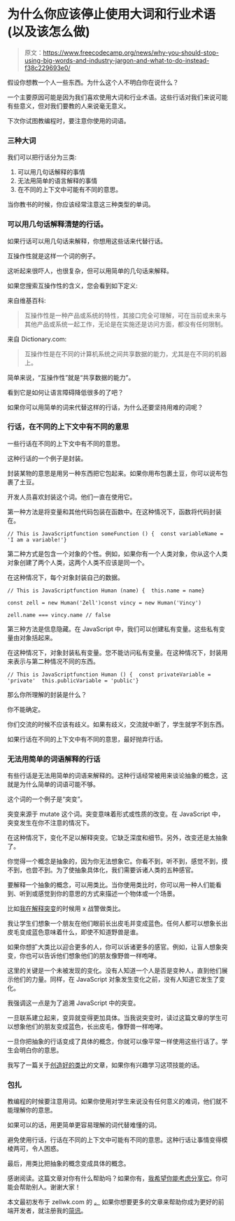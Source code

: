# 为什么你应该停止使用大词和行业术语(以及该怎么做)

> 原文：<https://www.freecodecamp.org/news/why-you-should-stop-using-big-words-and-industry-jargon-and-what-to-do-instead-f38c229693e0/>

假设你想教一个人一些东西。为什么这个人不明白你在说什么？

一个主要原因可能是因为我们喜欢使用大词和行业术语。这些行话对我们来说可能有些意义，但对我们要教的人来说毫无意义。

下次你试图教编程时，要注意你使用的词语。

### 三种大词

我们可以把行话分为三类:

1.  可以用几句话解释的事情
2.  无法用简单的语言解释的事情
3.  在不同的上下文中可能有不同的意思。

当你教书的时候，你应该经常注意这三种类型的单词。

### 可以用几句话解释清楚的行话。

如果行话可以用几句话来解释，你想用这些话来代替行话。

互操作性就是这样一个词的例子。

这听起来很吓人，也很复杂，但可以用简单的几句话来解释。

如果您搜索互操作性的含义，您会看到如下定义:

来自维基百科:

> 互操作性是一种产品或系统的特性，其接口完全可理解，可在当前或未来与其他产品或系统一起工作，无论是在实施还是访问方面，都没有任何限制。

来自 Dictionary.com:

> 互操作性是在不同的计算机系统之间共享数据的能力，尤其是在不同的机器上。

简单来说，“互操作性”就是“共享数据的能力”。

看到它是如何让语言障碍降低很多的了吧？

如果你可以用简单的词来代替这样的行话，为什么还要坚持用难的词呢？

### 行话，在不同的上下文中有不同的意思

一些行话在不同的上下文中有不同的意思。

这种行话的一个例子是封装。

封装某物的意思是用另一种东西把它包起来。如果你用布包裹土豆，你可以说布包裹了土豆。

开发人员喜欢封装这个词。他们一直在使用它。

第一种方法是将变量和其他代码包装在函数中。在这种情况下，函数将代码封装在。

```
// This is JavaScriptfunction someFunction () {  const variableName = 'I am a variable!'}
```

第二种方式是包含一个对象的个性。例如，如果你有一个人类对象，你从这个人类对象创建了两个人类，这两个人类不应该是同一个。

在这种情况下，每个对象封装自己的数据。

```
// This is JavaScriptfunction Human (name) {  this.name = name}
```

```
const zell = new Human('Zell')const vincy = new Human('Vincy')
```

```
zell.name === vincy.name // false
```

第三种方法是信息隐藏。在 JavaScript 中，我们可以创建私有变量。这些私有变量由对象括起来。

在这种情况下，对象封装私有变量。您不能访问私有变量。在这种情况下，封装用来表示与第二种情况不同的东西。

```
// This is JavaScriptfunction Human () {  const privateVariable = 'private'  this.publicVariable = 'public'}
```

那么你所理解的封装是什么？

你不能确定。

你们交流的时候不应该有歧义。如果有歧义，交流就中断了，学生就学不到东西。

如果行话在不同的上下文中有不同的意思，最好抛弃行话。

### 无法用简单的词语解释的行话

有些行话是无法用简单的词语来解释的。这种行话经常被用来谈论抽象的概念，这就是为什么简单的词语可能不够。

这个词的一个例子是“突变”。

突变来源于 mutate 这个词。突变意味着形式或性质的改变。在 JavaScript 中，突变发生在你不注意的情况下。

在这种情况下，变化不足以解释突变。它缺乏深度和细节。另外，改变还是太抽象了。

你觉得一个概念是抽象的，因为你无法想象它。你看不到，听不到，感觉不到，摸不到，也尝不到。为了使抽象具体化，我们需要诉诸人类的五种感官。

要解释一个抽象的概念，可以用类比。当你使用类比时，你可以用一种人们能看到、听到或感觉到你的意思的方式来描述一个物体或一个场景。

比如[我在解释突变](https://alistapart.com/article/why-mutation-can-be-scary)的时候用 x 战警做类比。

我让学生们想象一个朋友在他们眼前长出皮毛并变成蓝色。任何人都可以想象长出皮毛变成蓝色意味着什么，即使不知道野兽是谁。

如果你想扩大类比以迎合更多的人，你可以诉诸更多的感官。例如，让盲人想象突变，你也可以告诉他们想象他们的朋友像野兽一样咆哮。

这里的关键是一个未被发现的变化。没有人知道一个人是否是变种人，直到他们展示他们的力量。同样，在 JavaScript 对象发生变化之前，没有人知道它发生了变化。

我强调这一点是为了追溯 JavaScript 中的突变。

一旦联系建立起来，变异就变得更加具体。当我说突变时，读过这篇文章的学生可以想象他们的朋友变成蓝色，长出皮毛，像野兽一样咆哮。

一旦你把抽象的行话变成了具体的概念，你就可以像平常一样使用这些行话了。学生会明白你的意思。

我写了一篇关于[创造好的类比](https://zellwk.com/blog/creating-good-analogies)的文章，如果你有兴趣学习这项技能的话。

### 包扎

教编程的时候要注意用词。如果你使用对学生来说没有任何意义的难词，他们就不能理解你的意思。

如果可以的话，用更简单更容易理解的词代替难懂的词。

避免使用行话，行话在不同的上下文中可能有不同的意思。这种行话让事情变得模棱两可，令人困惑。

最后，用类比把抽象的概念变成具体的概念。

感谢阅读。这篇文章对你有什么帮助吗？如果你有，[我希望你能考虑分享它](http://twitter.com/share?text=Stop%20using%20big%20words%20and%20industry%20jargons%20(and%20what%20to%20do%20instead)%20by%20@zellwk%20?%20&url=https://zellwk.com/blog/big-words/&hashtags=)。你可能会帮助别人。谢谢大家！

本文最初发布于 zellwk.com 的 *[。](https://zellwk.com/blog/big-words)*
如果你想要更多的文章来帮助你成为更好的前端开发者，就注册我的[简讯](https://zellwk.com/)。